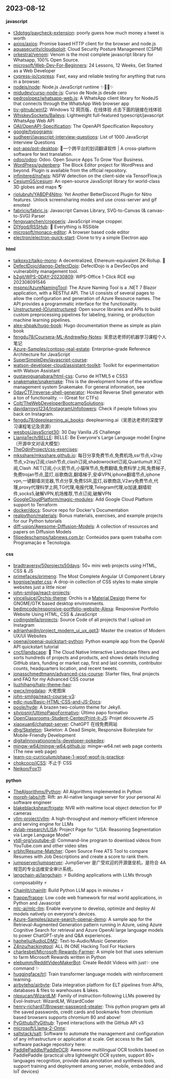 ## 2023-08-12

#### javascript
* [t3dotgg/paycheck-extension](https://github.com/t3dotgg/paycheck-extension): poorly guess how much money a tweet is worth
* [axios/axios](https://github.com/axios/axios): Promise based HTTP client for the browser and node.js
* [aquasecurity/cloudsploit](https://github.com/aquasecurity/cloudsploit): Cloud Security Posture Management (CSPM)
* [orkestral/venom](https://github.com/orkestral/venom): Venom is the most complete javascript library for Whatsapp, 100% Open Source.
* [microsoft/Web-Dev-For-Beginners](https://github.com/microsoft/Web-Dev-For-Beginners): 24 Lessons, 12 Weeks, Get Started as a Web Developer
* [cypress-io/cypress](https://github.com/cypress-io/cypress): Fast, easy and reliable testing for anything that runs in a browser.
* [nodejs/node](https://github.com/nodejs/node): Node.js JavaScript runtime ✨🐢🚀✨
* [midudev/curso-node-js](https://github.com/midudev/curso-node-js): Curso de Node.js desde cero
* [pedroslopez/whatsapp-web.js](https://github.com/pedroslopez/whatsapp-web.js): A WhatsApp client library for NodeJS that connects through the WhatsApp Web browser app
* [tjy-gitnub/win12](https://github.com/tjy-gitnub/win12): Windows 12 网页版，在线体验 点击下面的链接在线体验
* [WhiskeySockets/Baileys](https://github.com/WhiskeySockets/Baileys): Lightweight full-featured typescript/javascript WhatsApp Web API
* [OAI/OpenAPI-Specification](https://github.com/OAI/OpenAPI-Specification): The OpenAPI Specification Repository
* [google/typograms](https://github.com/google/typograms): 
* [sudheerj/javascript-interview-questions](https://github.com/sudheerj/javascript-interview-questions): List of 1000 JavaScript Interview Questions
* [pot-app/pot-desktop](https://github.com/pot-app/pot-desktop): 🌈一个跨平台的划词翻译软件 | A cross-platform software for text translation.
* [odoo/odoo](https://github.com/odoo/odoo): Odoo. Open Source Apps To Grow Your Business.
* [WordPress/gutenberg](https://github.com/WordPress/gutenberg): The Block Editor project for WordPress and beyond. Plugin is available from the official repository.
* [infinitered/nsfwjs](https://github.com/infinitered/nsfwjs): NSFW detection on the client-side via TensorFlow.js
* [CesiumGS/cesium](https://github.com/CesiumGS/cesium): An open-source JavaScript library for world-class 3D globes and maps 🌎
* [riolubruh/YABDP4Nitro](https://github.com/riolubruh/YABDP4Nitro): Yet Another BetterDiscord Plugin for Nitro features. Unlock screensharing modes and use cross-server and gif emotes!
* [fabricjs/fabric.js](https://github.com/fabricjs/fabric.js): Javascript Canvas Library, SVG-to-Canvas (& canvas-to-SVG) Parser
* [fengyuanchen/cropperjs](https://github.com/fengyuanchen/cropperjs): JavaScript image cropper.
* [DIYgod/RSSHub](https://github.com/DIYgod/RSSHub): 🍰 Everything is RSSible
* [microsoft/monaco-editor](https://github.com/microsoft/monaco-editor): A browser based code editor
* [electron/electron-quick-start](https://github.com/electron/electron-quick-start): Clone to try a simple Electron app

#### html
* [taikoxyz/taiko-mono](https://github.com/taikoxyz/taiko-mono): A decentralized, Ethereum-equivalent ZK-Rollup. 🥁
* [DefectDojo/django-DefectDojo](https://github.com/DefectDojo/django-DefectDojo): DefectDojo is a DevSecOps and vulnerability management tool.
* [b2git/WPS-0DAY-20230809](https://github.com/b2git/WPS-0DAY-20230809): WPS-Office 1-Click RCE exp 202308091546
* [mspnp/AzureNamingTool](https://github.com/mspnp/AzureNamingTool): The Azure Naming Tool is a .NET 7 Blazor application, with a RESTful API. The UI consists of several pages to allow the configuration and generation of Azure Resource names. The API provides a programmatic interface for the functionality.
* [Unstructured-IO/unstructured](https://github.com/Unstructured-IO/unstructured): Open source libraries and APIs to build custom preprocessing pipelines for labeling, training, or production machine learning pipelines.
* [alex-shpak/hugo-book](https://github.com/alex-shpak/hugo-book): Hugo documentation theme as simple as plain book
* [fengdu78/Coursera-ML-AndrewNg-Notes](https://github.com/fengdu78/Coursera-ML-AndrewNg-Notes): 吴恩达老师的机器学习课程个人笔记
* [Azure-Samples/contoso-real-estate](https://github.com/Azure-Samples/contoso-real-estate): Enterprise-grade Reference Architecture for JavaScript
* [SuperSimpleDev/javascript-course](https://github.com/SuperSimpleDev/javascript-course): 
* [watson-developer-cloud/assistant-toolkit](https://github.com/watson-developer-cloud/assistant-toolkit): Toolkit for experimentation with Watson Assistant
* [gustavoguanabara/html-css](https://github.com/gustavoguanabara/html-css): Curso de HTML5 e CSS3
* [snakemake/snakemake](https://github.com/snakemake/snakemake): This is the development home of the workflow management system Snakemake. For general information, see
* [0dayCTF/reverse-shell-generator](https://github.com/0dayCTF/reverse-shell-generator): Hosted Reverse Shell generator with a ton of functionality. -- (Great for CTFs)
* [Colt/TheWebDeveloperBootcampSolutions](https://github.com/Colt/TheWebDeveloperBootcampSolutions): 
* [davidarroyo1234/InstagramUnfollowers](https://github.com/davidarroyo1234/InstagramUnfollowers): Check if people follows you back on Instagram.
* [fengdu78/deeplearning_ai_books](https://github.com/fengdu78/deeplearning_ai_books): deeplearning.ai（吴恩达老师的深度学习课程笔记及资源）
* [wesbos/JavaScript30](https://github.com/wesbos/JavaScript30): 30 Day Vanilla JS Challenge
* [LianjiaTech/BELLE](https://github.com/LianjiaTech/BELLE): BELLE: Be Everyone's Large Language model Engine（开源中文对话大模型）
* [TheOdinProject/css-exercises](https://github.com/TheOdinProject/css-exercises): 
* [mksshare/mksshare.github.io](https://github.com/mksshare/mksshare.github.io): 每日分享免费节点,免费机场,ssr节点,v2ray节点,v2ray订阅,clash节点,clash订阅,shadowrocket订阅,Quantumult X订阅,Clash .NET订阅,小火箭节点,小猫咪节点,免费翻墙,免费科学上网,免费梯子,免费trojan节点,蓝灯,谷歌商店,翻墙梯子,安卓VPN,iphone翻墙节点,iphone vpn,一键翻墙浏览器,节点分享,免费SSR,蓝灯,谷歌商店,V2ary免费节点,代理,proxy代理科学上网,TG代理,电报代理,Telegram代理,ip加速,翻墙软件,socks5,破解VPN,机场推荐,节点订阅,破解VPN
* [GoogleCloudPlatform/magic-modules](https://github.com/GoogleCloudPlatform/magic-modules): Add Google Cloud Platform support to Terraform
* [docker/docs](https://github.com/docker/docs): Source repo for Docker's Documentation
* [realpython/materials](https://github.com/realpython/materials): Bonus materials, exercises, and example projects for our Python tutorials
* [diff-usion/Awesome-Diffusion-Models](https://github.com/diff-usion/Awesome-Diffusion-Models): A collection of resources and papers on Diffusion Models
* [filipedeschamps/tabnews.com.br](https://github.com/filipedeschamps/tabnews.com.br): Conteúdos para quem trabalha com Programação e Tecnologia.

#### css
* [bradtraversy/50projects50days](https://github.com/bradtraversy/50projects50days): 50+ mini web projects using HTML, CSS & JS
* [primefaces/primeng](https://github.com/primefaces/primeng): The Most Complete Angular UI Component Library
* [kognise/water.css](https://github.com/kognise/water.css): A drop-in collection of CSS styles to make simple websites just a little nicer
* [john-smilga/react-projects](https://github.com/john-smilga/react-projects): 
* [vinceliuice/Orchis-theme](https://github.com/vinceliuice/Orchis-theme): Orchis is a [Material Design](https://material.io) theme for GNOME/GTK based desktop environments.
* [bedimcode/responsive-portfolio-website-Alexa](https://github.com/bedimcode/responsive-portfolio-website-Alexa): Responsive Portfolio Website Using HTML, CSS & JavaScript
* [codingstella/projects](https://github.com/codingstella/projects): Source Code of all projects that I upload on Instagram
* [adrianhajdin/project_modern_ui_ux_gpt3](https://github.com/adrianhajdin/project_modern_ui_ux_gpt3): Master the creation of Modern UX/UI Websites
* [openai/openai-quickstart-python](https://github.com/openai/openai-quickstart-python): Python example app from the OpenAI API quickstart tutorial
* [cncf/landscape](https://github.com/cncf/landscape): 🌄 The Cloud Native Interactive Landscape filters and sorts hundreds of projects and products, and shows details including GitHub stars, funding or market cap, first and last commits, contributor counts, headquarters location, and recent tweets.
* [jonasschmedtmann/advanced-css-course](https://github.com/jonasschmedtmann/advanced-css-course): Starter files, final projects and FAQ for my Advanced CSS course
* [liuzhihang/halo-theme-hao](https://github.com/liuzhihang/halo-theme-hao): 
* [gwcx/imgdalao](https://github.com/gwcx/imgdalao): 大佬图床
* [john-smilga/react-course-v3](https://github.com/john-smilga/react-course-v3): 
* [edic-nus/Basic-HTML-CSS-and-JS-Docs](https://github.com/edic-nus/Basic-HTML-CSS-and-JS-Docs): 
* [poole/hyde](https://github.com/poole/hyde): A brazen two-column theme for Jekyll.
* [silviosnjr/UltimoPapoFormativo](https://github.com/silviosnjr/UltimoPapoFormativo): Último papo formativo
* [OpenClassrooms-Student-Center/Print-it-JS](https://github.com/OpenClassrooms-Student-Center/Print-it-JS): Projet découverte JS
* [xiaoxuan6/chatgpt-server](https://github.com/xiaoxuan6/chatgpt-server): ChatGPT 在线免费网站
* [dhg/Skeleton](https://github.com/dhg/Skeleton): Skeleton: A Dead Simple, Responsive Boilerplate for Mobile-Friendly Development
* [digitalinnovationone/js-developer-pokedex](https://github.com/digitalinnovationone/js-developer-pokedex): 
* [mingw-w64/mingw-w64.github.io](https://github.com/mingw-w64/mingw-w64.github.io): mingw-w64.net web page contents (The new web page)
* [learn-co-curriculum/phase-1-woof-woof-js-practice](https://github.com/learn-co-curriculum/phase-1-woof-woof-js-practice): 
* [chokcoco/iCSS](https://github.com/chokcoco/iCSS): 不止于 CSS
* [Neikon/Fox11](https://github.com/Neikon/Fox11): 

#### python
* [TheAlgorithms/Python](https://github.com/TheAlgorithms/Python): All Algorithms implemented in Python
* [morph-labs/rift](https://github.com/morph-labs/rift): Rift: an AI-native language server for your personal AI software engineer
* [blakeblackshear/frigate](https://github.com/blakeblackshear/frigate): NVR with realtime local object detection for IP cameras
* [vllm-project/vllm](https://github.com/vllm-project/vllm): A high-throughput and memory-efficient inference and serving engine for LLMs
* [dvlab-research/LISA](https://github.com/dvlab-research/LISA): Project Page for "LISA: Reasoning Segmentation via Large Language Model"
* [ytdl-org/youtube-dl](https://github.com/ytdl-org/youtube-dl): Command-line program to download videos from YouTube.com and other video sites
* [srbhr/Resume-Matcher](https://github.com/srbhr/Resume-Matcher): Open Source Free ATS Tool to compare Resumes with Job Descriptions and create a score to rank them.
* [jumpserver/jumpserver](https://github.com/jumpserver/jumpserver): JumpServer 是广受欢迎的开源堡垒机，是符合 4A 规范的专业运维安全审计系统。
* [langchain-ai/langchain](https://github.com/langchain-ai/langchain): ⚡ Building applications with LLMs through composability ⚡
* [Chainlit/chainlit](https://github.com/Chainlit/chainlit): Build Python LLM apps in minutes ⚡️
* [frappe/frappe](https://github.com/frappe/frappe): Low code web framework for real world applications, in Python and Javascript
* [mlc-ai/mlc-llm](https://github.com/mlc-ai/mlc-llm): Enable everyone to develop, optimize and deploy AI models natively on everyone's devices.
* [Azure-Samples/azure-search-openai-demo](https://github.com/Azure-Samples/azure-search-openai-demo): A sample app for the Retrieval-Augmented Generation pattern running in Azure, using Azure Cognitive Search for retrieval and Azure OpenAI large language models to power ChatGPT-style and Q&A experiences.
* [haoheliu/AudioLDM2](https://github.com/haoheliu/AudioLDM2): Text-to-Audio/Music Generation
* [Z4nzu/hackingtool](https://github.com/Z4nzu/hackingtool): ALL IN ONE Hacking Tool For Hackers
* [charlesbel/Microsoft-Rewards-Farmer](https://github.com/charlesbel/Microsoft-Rewards-Farmer): A simple bot that uses selenium to farm Microsoft Rewards written in Python
* [elebumm/RedditVideoMakerBot](https://github.com/elebumm/RedditVideoMakerBot): Create Reddit Videos with just✨ one command ✨
* [huggingface/trl](https://github.com/huggingface/trl): Train transformer language models with reinforcement learning.
* [airbytehq/airbyte](https://github.com/airbytehq/airbyte): Data integration platform for ELT pipelines from APIs, databases & files to warehouses & lakes.
* [nlpxucan/WizardLM](https://github.com/nlpxucan/WizardLM): Family of instruction-following LLMs powered by Evol-Instruct: WizardLM, WizardCoder
* [henry-richard7/Browser-password-stealer](https://github.com/henry-richard7/Browser-password-stealer): This python program gets all the saved passwords, credit cards and bookmarks from chromium based browsers supports chromium 80 and above!
* [PyGithub/PyGithub](https://github.com/PyGithub/PyGithub): Typed interactions with the GitHub API v3
* [microsoft/Llama-2-Onnx](https://github.com/microsoft/Llama-2-Onnx): 
* [saltstack/salt](https://github.com/saltstack/salt): Software to automate the management and configuration of any infrastructure or application at scale. Get access to the Salt software package repository here:
* [PaddlePaddle/PaddleOCR](https://github.com/PaddlePaddle/PaddleOCR): Awesome multilingual OCR toolkits based on PaddlePaddle (practical ultra lightweight OCR system, support 80+ languages recognition, provide data annotation and synthesis tools, support training and deployment among server, mobile, embedded and IoT devices)
